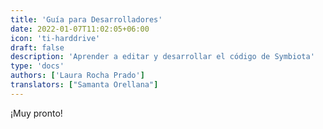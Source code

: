 ```yaml
---
title: 'Guía para Desarrolladores'
date: 2022-01-07T11:02:05+06:00
icon: 'ti-harddrive'
draft: false
description: 'Aprender a editar y desarrollar el código de Symbiota'
type: 'docs'
authors: ['Laura Rocha Prado']
translators: ["Samanta Orellana"]
---
```


¡Muy pronto!
